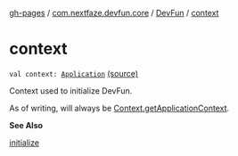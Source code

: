 [gh-pages](../../index.md) / [com.nextfaze.devfun.core](../index.md) / [DevFun](index.md) / [context](./context.md)

# context

`val context: `[`Application`](https://developer.android.com/reference/android/app/Application.html) [(source)](https://github.com/NextFaze/dev-fun/tree/master/devfun/src/main/java/com/nextfaze/devfun/core/DevFun.kt#L230)

Context used to initialize DevFun.

As of writing, will always be [Context.getApplicationContext](https://developer.android.com/reference/android/content/Context.html#getApplicationContext()).

**See Also**

[initialize](initialize.md)

